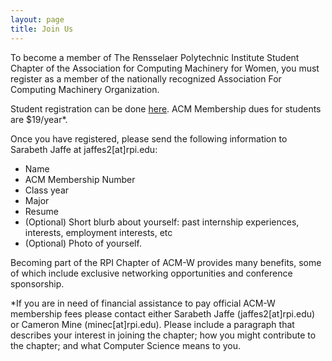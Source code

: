 ```yaml
---
layout: page
title: Join Us
---
```


To become a member of The Rensselaer Polytechnic Institute Student Chapter of the Association for Computing Machinery for Women, you must register as a member of the nationally recognized Association For Computing Machinery Organization.

Student registration can be done [here](https://campus.acm.org/public/qj/quickjoin/qj_control.cfm?promo=PWEBTOP&form_type=Student).
ACM Membership dues for students are $19/year*.

Once you have registered, please send the following information to Sarabeth Jaffe at jaffes2[at]rpi.edu:

- Name
- ACM Membership Number
- Class year
- Major
- Resume
- (Optional) Short blurb about yourself: past internship experiences, interests, employment interests, etc
- (Optional) Photo of yourself.

Becoming part of the RPI Chapter of ACM-W provides many benefits, some of which include exclusive networking opportunities and conference sponsorship.

*If you are in need of financial assistance to pay official ACM-W membership fees please contact either Sarabeth Jaffe (jaffes2[at]rpi.edu) or Cameron Mine (minec[at]rpi.edu).
Please include a paragraph that describes your interest in joining the chapter; how you might contribute to the chapter; and what Computer Science means to you.
